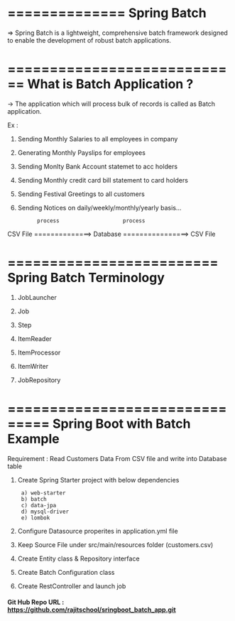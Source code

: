 ==============
Spring Batch
==============

=> Spring Batch is a lightweight, comprehensive batch framework designed to enable the development of robust batch applications.


============================
What is Batch Application ?
============================

-> The application which will process bulk of records is called as Batch application.

Ex :

1) Sending Monthly Salaries to all employees in company
2) Generating Monthly Payslips for employees
3) Sending Monlty Bank Account statemet to acc holders
4) Sending Monthly credit card bill statement to card holders
5) Sending Festival Greetings to all customers
6) Sending Notices on daily/weekly/monthly/yearly basis...


			 process					process
CSV File  ==============> Database  ================>   CSV File


=========================
Spring Batch Terminology
=========================

1) JobLauncher

2) Job

3) Step

4) ItemReader

5) ItemProcessor

6) ItemWriter

7) JobRepository

===============================
Spring Boot with Batch Example 
===============================

Requirement : Read Customers Data From CSV file and write into Database table



1) Create Spring Starter project with below dependencies

		a) web-starter
		b) batch
		c) data-jpa
		d) mysql-driver
		e) lombok

2) Configure Datasource properites in application.yml file

3) Keep Source File under src/main/resources folder (customers.csv)

4) Create Entity class & Repository interface

5) Create Batch Configuration class

6) Create RestController and launch job



#### Git Hub Repo URL : https://github.com/rajitschool/sringboot_batch_app.git ####








